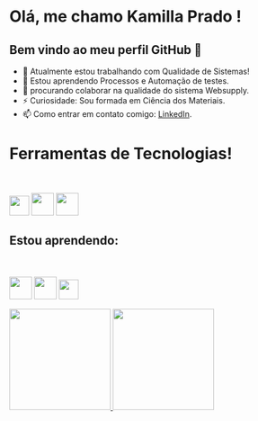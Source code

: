 # Olá, me chamo Kamilla Prado ! 
## Bem vindo ao meu perfil GitHub 👋

- 🔭 Atualmente estou trabalhando com Qualidade de Sistemas!
- 🌱 Estou aprendendo Processos e Automação de testes.
- 👯 procurando colaborar na qualidade do sistema Websupply.
- ⚡ Curiosidade: Sou formada em Ciência dos Materiais.
- 📫 Como entrar em contato comigo: [LinkedIn](https://www.linkedin.com/in/kamillacarvalho).

# Ferramentas de Tecnologias!
<br><br>
<img src="https://cdn.jsdelivr.net/gh/devicons/devicon@latest/icons/javascript/javascript-original.svg" width="35" height="35"/>
<img src="https://cdn.jsdelivr.net/gh/devicons/devicon@latest/icons/html5/html5-original-wordmark.svg" width="40" height="40"/>
<img src="https://cdn.jsdelivr.net/gh/devicons/devicon@latest/icons/css3/css3-original-wordmark.svg" width="40" height="40"/>

## Estou aprendendo: 
<br><br>
<img src="https://cdn.jsdelivr.net/gh/devicons/devicon@latest/icons/github/github-original.svg" width="40" height="40"/>
<img src="https://cdn.jsdelivr.net/gh/devicons/devicon@latest/icons/githubcodespaces/githubcodespaces-original.svg" width="40" height="40" />
<img src="https://cdn.jsdelivr.net/gh/devicons/devicon@latest/icons/vscode/vscode-original.svg" width="35" height="35"/>

<div>
<a href="https://github.com/KamillaQA">
<img loading="lazy" height="180em" src="https://github-readme-stats.vercel.app/api/top-langs/?username=KamillaQA&layout=compact&langs_count=7&theme=dracula"/>
<img loading="lazy" height="180em" src="https://github-readme-stats.vercel.app/api?username=KamillaQA&show_icons=true&theme=dracula&include_all_commits=true&count_private=true"/>
</div>

